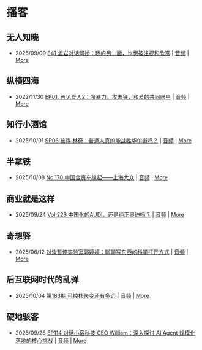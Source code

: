 # 播客

## 无人知晓
- 2025/09/09 [E41 孟岩对话阿娇：我的另一面，也想被注视和欣赏](https://www.xiaoyuzhoufm.com/episode/68bfcc2c9eb4a49300876f19) | [音频](https://dts-api.xiaoyuzhoufm.com/track/611719d3cb0b82e1df0ad29e/68bfcc2c9eb4a49300876f19/media.xyzcdn.net/611719d3cb0b82e1df0ad29e/lnDBqwDZpOI_yE-KjG76ffvJUE0h.m4a) | [More](channels/%E6%97%A0%E4%BA%BA%E7%9F%A5%E6%99%93.md)

## 纵横四海
- 2022/11/30 [EP01. 再见爱人2：冷暴力，攻击狂，和爱的共同账户](https://www.ximalaya.com/sound/592716797) | [音频](https://aod.cos.tx.xmcdn.com/storages/26c6-audiofreehighqps/E9/4E/GKwRIUEHXOodAq7-QQHYdhCw-aacv2-48K.m4a) | [More](channels/%E7%BA%B5%E6%A8%AA%E5%9B%9B%E6%B5%B7.md)

## 知行小酒馆
- 2025/10/01 [SP06 彼得·林奇：普通人真的能战胜华尔街吗？](https://www.xiaoyuzhoufm.com/episode/68db9d133f5b1f8c5e2ca4e6) | [音频](https://dts-api.xiaoyuzhoufm.com/track/6013f9f58e2f7ee375cf4216/68db9d133f5b1f8c5e2ca4e6/media.xyzcdn.net/lidVfaqI9LN7j8Bq5qjW9hsmuLPU.m4a) | [More](channels/%E7%9F%A5%E8%A1%8C%E5%B0%8F%E9%85%92%E9%A6%86.md)

## 半拿铁
- 2025/10/08 [No.170 ️ 中国合资车缘起——上海大众](https://www.ximalaya.com/sound/918731126) | [音频](https://tk.wavpub.com/WPDL_achzEbcdpguJqNJCudtWPyXLbukMBEanfjbaPUbuyGbpVvdTfePHKDPrPE-ed.m4a) | [More](channels/%E5%8D%8A%E6%8B%BF%E9%93%81.md)

## 商业就是这样
- 2025/09/24 [Vol.226 中国化的AUDI，还是纯正奥迪吗？](https://www.ximalaya.com/sound/914668908) | [音频](https://aod.cos.tx.xmcdn.com/storages/69ae-audiofreehighqps/2A/8A/GKwRIJIMqcMqASDnbAQWR5JN.m4a) | [More](channels/%E5%95%86%E4%B8%9A%E5%B0%B1%E6%98%AF%E8%BF%99%E6%A0%B7.md)

## 奇想驿
- 2025/06/12 [对谈暂停实验室郭婷婷：聊聊写东西的科学打开方式](https://www.xiaoyuzhoufm.com/episode/684adc56574f065721d5960c) | [音频](https://dts-api.xiaoyuzhoufm.com/track/6034daea97755b8fc9c66480/684adc56574f065721d5960c/media.xyzcdn.net/6034daea97755b8fc9c66480/lsg_JvFtGZ36OBuiTLgzYxJmHHUx.m4a) | [More](channels/%E5%A5%87%E6%83%B3%E9%A9%BF.md)

## 后互联网时代的乱弹
- 2025/10/04 [第183期 可控核聚变还有多远](https://hosting.wavpub.cn/pie/ep183/) | [音频](https://tk.wavpub.com/WPDL_fmFTzZyREuCgSEqHksCUcHhwuKKBqhuthbUSXxYQUkUbqpGHWeNCzbCXAT-a2.mp3) | [More](channels/%E5%90%8E%E4%BA%92%E8%81%94%E7%BD%91%E6%97%B6%E4%BB%A3%E7%9A%84%E4%B9%B1%E5%BC%B9.md)

## 硬地骇客
- 2025/09/28 [EP114 对话小宿科技 CEO William：深入探讨 AI Agent 规模化落地的核心挑战](https://www.xiaoyuzhoufm.com/episode/68d90738b4befcf7305109ef) | [音频](https://dts-api.xiaoyuzhoufm.com/track/640ee2438be5d40013fe4a87/68d90738b4befcf7305109ef/media.xyzcdn.net/640ee2438be5d40013fe4a87/ls8JMrH32tHAIlVLlC6r3lzZu-2b.m4a) | [More](channels/%E7%A1%AC%E5%9C%B0%E9%AA%87%E5%AE%A2.md)

